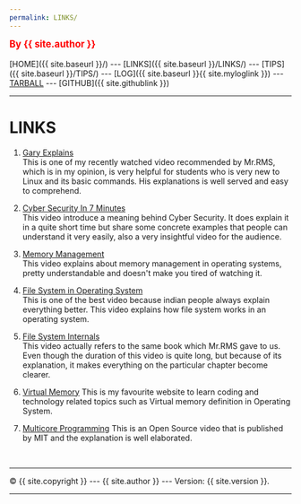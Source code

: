 ```yaml
---
permalink: LINKS/
---
```

<span style="color:red; font-weight:bold; font-size:larger;">By {{ site.author }}</span>
<br><br>
[HOME]({{ site.baseurl }}/) ---
[LINKS]({{ site.baseurl }}/LINKS/) ---
[TIPS]({{ site.baseurl }}/TIPS/) ---
[LOG]({{ site.baseurl }}{{ site.myloglink }}) ---
[TARBALL](SandBox/cbkadal.tar.xz) ---
[GITHUB]({{ site.githublink }})
<br>
<hr>

# LINKS

1. [Gary Explains](https://youtu.be/CpTfQ-q6MPU)<br>
This is one of my recently watched video recommended by Mr.RMS, which is in my opinion, is very helpful for students who is very new to Linux and its basic commands. His explanations is well served and easy to comprehend.
2. [Cyber Security In 7 Minutes](https://youtu.be/inWWhr5tnEA)<br>
This video introduce a meaning behind Cyber Security. It does explain it in a quite short time but share some concrete examples that people can understand it very easily, also a very insightful video for the audience. 

3. [Memory Management](https://youtu.be/qdkxXygc3rE)<br>
This video explains about memory management in operating systems, pretty understandable and doesn't make you tired of watching it.

4. [File System in Operating System](https://youtu.be/0LtuQhNFFe0)<br>
This is one of the best video because indian people always explain everything better. This video explains how file system works in an operating system.

5. [File System Internals](https://youtu.be/fyacGDXpi-Q)<br>
This video actually refers to the same book which Mr.RMS gave to us. Even though the duration of this video is quite long, but because of its explanation, it makes everything on the particular chapter become clearer.

6. [Virtual Memory](https://www.geeksforgeeks.org/virtual-memory-in-operating-system/)
This is my favourite website to learn coding and technology related topics such as Virtual memory definition in Operating System.

7. [Multicore Programming](https://youtu.be/dx98pqJvZVk)
This is an Open Source video that is published by MIT and the explanation is well elaborated. 




<br>
<hr>
&copy; {{ site.copyright }} --- {{ site.author }} --- Version: {{ site.version }}.
<hr>
<br>
